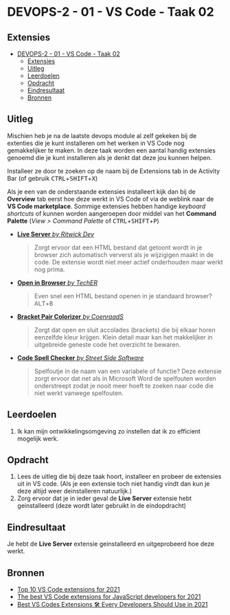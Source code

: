 # DEVOPS-2 - 01 - VS Code - Taak 02

## Extensies

- [DEVOPS-2 - 01 - VS Code - Taak 02](#devops-2---01---vs-code---taak-02)
  - [Extensies](#extensies)
  - [Uitleg](#uitleg)
  - [Leerdoelen](#leerdoelen)
  - [Opdracht](#opdracht)
  - [Eindresultaat](#eindresultaat)
  - [Bronnen](#bronnen)

## Uitleg

Mischien heb je na de laatste devops module al zelf gekeken bij de extenties die je kunt installeren om het werken in VS Code nog gemakkelijker te maken. In deze taak worden een aantal handig extensies genoemd die je kunt installeren als je denkt dat deze jou kunnen helpen. 

Installeer ze door te zoeken op de naam bij de Extensions tab in de Activity Bar (of gebruik <kbd>CTRL</kbd>+<kbd>SHIFT</kbd>+<kbd>X</kbd>)

Als je een van de onderstaande extensies installeert kijk dan bij de **Overview** tab eerst hoe deze werkt in VS Code of via de weblink naar de **VS Code marketplace**. Sommige extensies hebben handige _keyboard shortcuts_ of kunnen worden aangeroepen door middel van het **Command Palette** (_View > Command Palette_ of <kbd>CTRL</kbd>+<kbd>SHIFT</kbd>+<kbd>P</kbd>)

* [**Live Server** _by Ritwick Dey_](https://marketplace.visualstudio.com/items?itemName=ritwickdey.LiveServer)
    > Zorgt ervoor dat een HTML bestand dat getoont wordt in je browser zich automatisch ververst als je wijzigigen maakt in de code. De extensie wordt niet meer actief onderhouden maar werkt nog prima.
* [**Open in Browser** _by TechER_](https://marketplace.visualstudio.com/items?itemName=techer.open-in-browser)
    > Even snel een HTML bestand openen in je standaard browser? <kbd>ALT</kbd>+<kbd>B</kbd>
* [**Bracket Pair Colorizer** _by CoenraadS_](https://marketplace.visualstudio.com/items?itemName=CoenraadS.bracket-pair-colorizer)
    > Zorgt dat open en sluit accolades (brackets) die bij elkaar horen eenzelfde kleur krijgen. Klein detail maar kan het makkelijker in uitgebreide geneste code het overzicht te bewaren.
* [**Code Spell Checker** _by Street Side Software_](https://marketplace.visualstudio.com/items?itemName=streetsidesoftware.code-spell-checker)
    > Spelfoutje in de naam van een variabele of functie? Deze extensie zorgt ervoor dat net als in Microsoft Word de spelfouten worden onderstreept zodat je nooit meer hoeft te zoeken naar code die niet werkt vanwege spelfouten. 

## Leerdoelen

1. Ik kan mijn ontwikkelingsomgeving zo instellen dat ik zo efficient mogelijk werk. 

## Opdracht

1. Lees de uitleg die bij deze taak hoort, installeer en probeer de extensies uit in VS code. (Als je een extensie toch niet handig vindt dan kun je deze altijd weer deinstalleren natuurlijk.)
2. Zorg ervoor dat je in ieder geval de **Live Server** extensie hebt geinstalleerd (deze wordt later gebruikt in de eindopdracht)

## Eindresultaat

Je hebt de **Live Server** extensie geinstalleerd en uitgeprobeerd hoe deze werkt.

## Bronnen
* [Top 10 VS Code extensions for 2021](https://blog.logrocket.com/top-10-vs-code-extensions-2021/)
* [The best VS Code extensions for JavaScript developers for 2021](https://livecodestream.dev/post/the-best-vs-code-extensions-for-javascript-developers-for-2021/)
* [Best VS Codes Extensions 🛠 Every Developers Should Use in 2021](https://dev.to/theme_selection/vs-codes-every-developers-should-use-in-2020-2fa3)